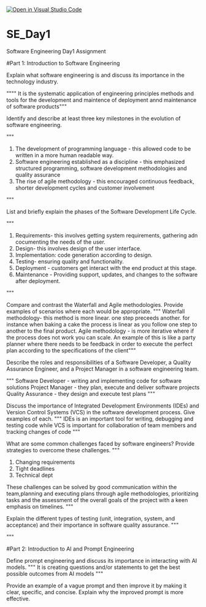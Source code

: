 [![Open in Visual Studio Code](https://classroom.github.com/assets/open-in-vscode-2e0aaae1b6195c2367325f4f02e2d04e9abb55f0b24a779b69b11b9e10269abc.svg)](https://classroom.github.com/online_ide?assignment_repo_id=18389676&assignment_repo_type=AssignmentRepo)
# SE_Day1
Software Engineering Day1 Assignment

#Part 1: Introduction to Software Engineering

Explain what software engineering is and discuss its importance in the technology industry.

"""" It is the systematic application of engineering principles methods and tools for the development and maintence of deployment annd maintenance of software products"""


Identify and describe at least three key milestones in the evolution of software engineering.

"""  
1. The development of programming language - this allowed code to be written in a more human readable way.
2. Software engineering established as a discipline - this emphasized structured programming, software development methodologies and quality assurance
3. The rise of agile methodology - this encouraged continuous feedback, shorter development cycles and customer involvement

 """


List and briefly explain the phases of the Software Development Life Cycle.

"""
1. Requirements- this involves getting system requirements, gathering adn cocumenting the needs of the user.
2. Design- this involves design of the user interface.
3. Implementation: code generation according to design.
4. Testing- ensuring quality and functionality.
5. Deployment - customers get interact with the end product at this stage.
6. Maintenance - Providing support, updates, and changes to the software after deployment.

"""


Compare and contrast the Waterfall and Agile methodologies. Provide examples of scenarios where each would be appropriate.
""" Waterfall methodology- this method is more linear. one step preceeds another. for instance when baking a cake the process is linear as you follow one step to another to the final product.
Agile methodology - is more iterative where if the process does not work you can scale. An example of this is like a party planner where there needs to be feedback in order to execute the perfect plan according to the specifications of the client"""


Describe the roles and responsibilities of a Software Developer, a Quality Assurance Engineer, and a Project Manager in a software engineering team.

""" Software Developer -  writing and implementing code for software solutions
Project Manager - they plan, execute and deliver software projects
Quality Assurance - they design and execute test plans 
"""


Discuss the importance of Integrated Development Environments (IDEs) and Version Control Systems (VCS) in the software development process. Give examples of each.
""" IDEs is an important tool for writing, debugging and testing code while VCS is important for collaboration of team members and tracking changes of code
"""


What are some common challenges faced by software engineers? Provide strategies to overcome these challenges.
""" 
1. Changing requirements
2. Tight deadlines
3. Technical dept

These challenges can be solved by good communication within the team,planning and executing plans through agile methodologies, prioritizing tasks and the assessment of the overall goals of the project with a keen emphasis on timelines.
"""


Explain the different types of testing (unit, integration, system, and acceptance) and their importance in software quality assurance.
"""


"""


#Part 2: Introduction to AI and Prompt Engineering


Define prompt engineering and discuss its importance in interacting with AI models.
""" 
It is creating questions and/or statements to get the best possible outcomes from AI models
"""

Provide an example of a vague prompt and then improve it by making it clear, specific, and concise. Explain why the improved prompt is more effective.
